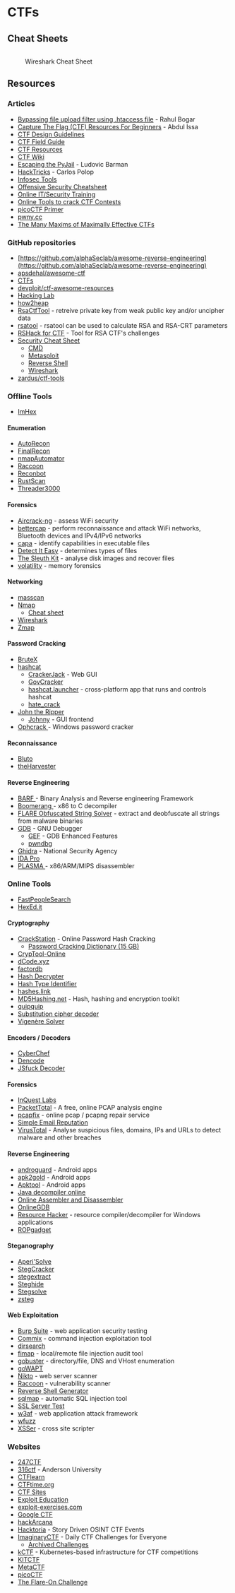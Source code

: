 # CTFs

## Cheat Sheets

<figure><img src="https://cdn.comparitech.com/wp-content/uploads/2019/06/Wireshark-Cheat-Sheet-1.jpg.webp" alt=""><figcaption><p>Wireshark Cheat Sheet</p></figcaption></figure>

## Resources

### Articles

* [Bypassing file upload filter using .htaccess file](https://infosecwriteups.com/bypassing-file-upload-filter-using-htaccess-file-ctf-ca06d7e9ebd7) - Rahul Bogar
* [Capture The Flag (CTF) Resources For Beginners](https://medium.com/technology-hits/capture-the-flag-ctf-resources-for-beginners-9394ee2ea07a) - Abdul Issa
* [CTF Design Guidelines](https://bit.ly/ctf-design)
* [CTF Field Guide](https://trailofbits.github.io/ctf/)
* [CTF Resources](https://ctfs.github.io/resources/)
* [CTF Wiki](https://ctf-wiki.mahaloz.re/)
* [Escaping the PyJail](https://lbarman.ch/blog/pyjail/) - Ludovic Barman
* [HackTricks](https://book.hacktricks.xyz/welcome/readme) - Carlos Polop
* [Infosec Tools](https://shellsharks.com/infosec-tools)
* [Offensive Security Cheatsheet](https://cheatsheet.haax.fr/)
* [Online IT/Security Training](https://shellsharks.com/online-training)
* [Online Tools to crack CTF Contests](https://dhanumaalaian.medium.com/online-tools-to-crack-ctf-contest-1ad7efa958da)
* [picoCTF Primer](https://primer.picoctf.com/)
* [pwny.cc](https://www.pwny.cc/)
* [The Many Maxims of Maximally Effective CTFs](https://web.archive.org/web/20201124033521/https://captf.com/maxims.html)

### GitHub repositories

* [https://github.com/alphaSeclab/awesome-reverse-engineering](https://github.com/alphaSeclab/awesome-reverse-engineering)
* [apsdehal/awesome-ctf](https://github.com/apsdehal/awesome-ctf)
* [CTFs](https://github.com/ctfs)
* [devploit/ctf-awesome-resources](https://github.com/devploit/ctf-awesome-resources)
* [Hacking Lab](https://github.com/onealmond/hacking-lab)
* [how2heap](https://github.com/shellphish/how2heap/)
* [RsaCtfTool](https://github.com/RsaCtfTool/RsaCtfTool) - retreive private key from weak public key and/or uncipher data
* [rsatool](https://github.com/ius/rsatool) - rsatool can be used to calculate RSA and RSA-CRT parameters
* [RSHack for CTF](https://github.com/zweisamkeit/RSHack) - Tool for RSA CTF's challenges
* [Security Cheat Sheet](https://github.com/security-cheatsheet)
  * [CMD](https://github.com/security-cheatsheet/cmd-command-cheat-sheet)
  * [Metasploit](https://github.com/security-cheatsheet/metasploit-cheat-sheet)
  * [Reverse Shell](https://github.com/security-cheatsheet/reverse-shell-cheatsheet)
  * [Wireshark](https://github.com/security-cheatsheet/wireshark-cheatsheet)
* [zardus/ctf-tools](https://github.com/zardus/ctf-tools)

### Offline Tools

* [ImHex](https://imhex.werwolv.net/)

#### Enumeration

* [AutoRecon](https://github.com/Tib3rius/AutoRecon)
* [FinalRecon](https://github.com/thewhiteh4t/FinalRecon)
* [nmapAutomator](https://github.com/21y4d/nmapAutomator)
* [Raccoon](https://github.com/evyatarmeged/Raccoon)
* [Reconbot](https://github.com/0bs3ssion/Reconbot)
* [RustScan](https://github.com/RustScan/RustScan)
* [Threader3000](https://github.com/dievus/threader3000)

#### Forensics

* [Aircrack-ng](https://www.aircrack-ng.org/) - assess WiFi security
* [bettercap](https://www.bettercap.org/) - perform reconnaissance and attack WiFi networks, Bluetooth devices and IPv4/IPv6 networks
* [capa](https://github.com/mandiant/capa) - identify capabilities in executable files
* [Detect It Easy](https://github.com/horsicq/Detect-It-Easy) - determines types of files
* [The Sleuth Kit](https://www.sleuthkit.org/) - analyse disk images and recover files
* [volatility](https://github.com/volatilityfoundation/volatility) - memory forensics

#### Networking

* [masscan](https://github.com/robertdavidgraham/masscan)
* [Nmap](https://nmap.org/)
  * [Cheat sheet](https://www.stationx.net/nmap-cheat-sheet/)
* [Wireshark](https://www.wireshark.org/)
* [Zmap](https://zmap.io/)

#### Password Cracking

* [BruteX](https://github.com/1N3/BruteX)
* [hashcat](https://hashcat.net/hashcat/)
  * [CrackerJack](https://github.com/ctxis/crackerjack) - Web GUI
  * [GovCracker](https://github.com/Are-s-h/GovCracker)
  * [hashcat.launcher](https://github.com/s77rt/hashcat.launcher) - cross-platform app that runs and controls hashcat
  * [hate\_crack](https://github.com/trustedsec/hate_crack)
* [John the Ripper](https://www.openwall.com/john/)
  * [Johnny](https://github.com/openwall/johnny) - GUI frontend
* [Ophcrack ](https://ophcrack.sourceforge.io/)- Windows password cracker

#### Reconnaissance

* [Bluto](https://github.com/darryllane/Bluto)
* [theHarvester](https://github.com/laramies/theHarvester)

#### Reverse Engineering

* [BARF ](https://github.com/programa-stic/barf-project)- Binary Analysis and Reverse engineering Framework
* [Boomerang ](https://github.com/BoomerangDecompiler/boomerang)- x86 to C decompiler
* [FLARE Obfuscated String Solver](https://github.com/mandiant/flare-floss) - extract and deobfuscate all strings from malware binaries
* [GDB](https://www.sourceware.org/gdb/) - GNU Debugger
  * [GEF](https://github.com/hugsy/gef) - GDB Enhanced Features
  * [pwndbg](https://github.com/pwndbg/pwndbg)
* [Ghidra](https://ghidra-sre.org/) - National Security Agency
* [IDA Pro](https://www.hex-rays.com/ida-pro/)
* [PLASMA ](https://github.com/plasma-disassembler/plasma)- x86/ARM/MIPS disassembler

### Online Tools

* [FastPeopleSearch](https://www.fastpeoplesearch.com/)
* [HexEd.it](https://hexed.it/)

#### Cryptography

* [CrackStation](https://crackstation.net/) - Online Password Hash Cracking
  * [Password Cracking Dictionary (15 GB)](https://crackstation.net/crackstation-wordlist-password-cracking-dictionary.htm)
* [CrypTool-Online](https://www.cryptool.org/en/cto/)
* [dCode.xyz](https://www.dcode.fr/en)
* [factordb](http://factordb.com/)
* [Hash Decrypter](https://hashes.com/en/decrypt/hash)
* [Hash Type Identifier](https://hashes.com/en/tools/hash_identifier)
* [hashes.link](https://hashes.link/)
* [MD5Hashing.net](https://md5hashing.net/) - Hash, hashing and encryption toolkit
* [quipquip](https://www.quipqiup.com/)
* [Substitution cipher decoder](https://planetcalc.com/8047/)
* [Vigenère Solver](https://www.guballa.de/vigenere-solver)

#### Encoders / Decoders

* [CyberChef](https://gchq.github.io/CyberChef/)
* [Dencode](https://dencode.com/)
* [JSfuck Decoder](https://enkhee-osiris.github.io/Decoder-JSFuck/)

#### Forensics

* [InQuest Labs](https://labs.inquest.net/)
* [PacketTotal](https://packettotal.com/) - A free, online PCAP analysis engine
* [pcapfix](https://f00l.de/hacking/pcapfix.php) - online pcap / pcapng repair service
* [Simple Email Reputation](https://emailrep.io/)
* [VirusTotal](https://www.virustotal.com/) - Analyse suspicious files, domains, IPs and URLs to detect malware and other breaches

#### Reverse Engineering

* [androguard](https://github.com/androguard/androguard) - Android apps
* [apk2gold](https://github.com/lxdvs/apk2gold) - Android apps
* [Apktool](https://ibotpeaches.github.io/Apktool/) - Android apps
* [Java decompiler online](http://www.javadecompilers.com/)
* [Online Assembler and Disassembler](https://shell-storm.org/online/Online-Assembler-and-Disassembler/)
* [OnlineGDB](https://www.onlinegdb.com/)
* [Resource Hacker](http://www.angusj.com/resourcehacker/) - resource compiler/decompiler for Windows applications
* [ROPgadget](https://github.com/JonathanSalwan/ROPgadget)

#### Steganography

* [Aperi'Solve](https://www.aperisolve.com/)
* [StegCracker](https://github.com/Paradoxis/StegCracker)
* [stegextract](https://github.com/evyatarmeged/stegextract)
* [Steghide](https://steghide.sourceforge.net/)
* [Stegsolve](https://wiki.bi0s.in/steganography/stegsolve/)
* [zsteg](https://github.com/zed-0xff/zsteg/)

#### Web Exploitation

* [Burp Suite](https://portswigger.net/burp) - web application security testing
* [Commix](https://commixproject.com/) - command injection exploitation tool
* [dirsearch](https://github.com/maurosoria/dirsearch)
* [fimap](https://github.com/kurobeats/fimap) - local/remote file injection audit tool
* [gobuster](https://github.com/OJ/gobuster) - directory/file, DNS and VHost enumeration
* [goWAPT](https://github.com/dzonerzy/goWAPT)
* [Nikto](https://github.com/sullo/nikto) - web server scanner
* [Raccoon](https://github.com/evyatarmeged/Raccoon) - vulnerability scanner
* [Reverse Shell Generator](https://www.revshells.com/)
* [sqlmap](https://sqlmap.org/) - automatic SQL injection tool
* [SSL Server Test](https://www.ssllabs.com/ssltest/analyze.html)
* [w3af](https://w3af.org/) - web application attack framework
* [wfuzz](https://github.com/xmendez/wfuzz)
* [XSSer](https://xsser.03c8.net/) - cross site scripter

### Websites

* [247CTF](https://247ctf.com/)
* [316ctf](https://play.316ctf.com/) - Anderson University
* [CTFlearn](https://ctflearn.com)
* [CTFtime.org](https://ctftime.org/)
* [CTF Sites](https://ctfsites.github.io/)
* [Exploit Education](http://exploit.education/)
* [exploit-exercises.com](https://exploit-exercises.com/)
* [Google CTF](https://capturetheflag.withgoogle.com/beginners-quest)
* [hackArcana](https://hackarcana.com/)
* [Hacktoria](https://hacktoria.com/) - Story Driven OSINT CTF Events
* [ImaginaryCTF](https://imaginaryctf.org/) - Daily CTF Challenges for Everyone
  * [Archived Challenges](https://imaginaryctf.org/ArchivedChallenges)
* [kCTF](https://google.github.io/kctf/) - Kubernetes-based infrastructure for CTF competitions
* [KITCTF](https://kitctf.de/)
* [MetaCTF](https://metactf.com/)
* [picoCTF](https://picoctf.org/)
* [The Flare-On Challenge](https://www.flare-on.com/)

